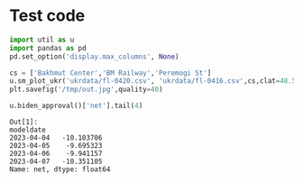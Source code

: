 # Test code

```python
import util as u
import pandas as pd
pd.set_option('display.max_columns', None)
```



```python
cs = ['Bakhmut Center','BM Railway','Peremogi St']
u.sm_plot_ukr('ukrdata/fl-0420.csv', 'ukrdata/fl-0416.csv',cs,clat=48.59,clon=37.98,zoom=0.005)
plt.savefig('/tmp/out.jpg',quality=40)
```


















```python
u.biden_approval()['net'].tail(4)
```

```text
Out[1]: 
modeldate
2023-04-04   -10.103706
2023-04-05    -9.695323
2023-04-06    -9.941157
2023-04-07   -10.351105
Name: net, dtype: float64
```

